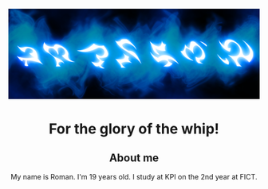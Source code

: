 <!-- PROFILE LOGO -->

<p align="center"><img src="./assets/runes.png" /></p>
<h1 align="center">For the glory of the whip!</h1>

<h2 align="center">About me</h2>
<p align="center">
My name is Roman. I'm 19 years old. I study at KPI on the 2nd year at FIСT.</p>

<!--
**Dmytrenko-Roman/Dmytrenko-Roman** is a ✨ _special_ ✨ repository because its `README.md` (this file) appears on your GitHub profile.

Here are some ideas to get you started:

- 🔭 I’m currently working on ...
- 🌱 I’m currently learning ...
- 👯 I’m looking to collaborate on ...
- 🤔 I’m looking for help with ...
- 💬 Ask me about ...
- 📫 How to reach me: ...
- 😄 Pronouns: ...
- ⚡ Fun fact: ...
-->
